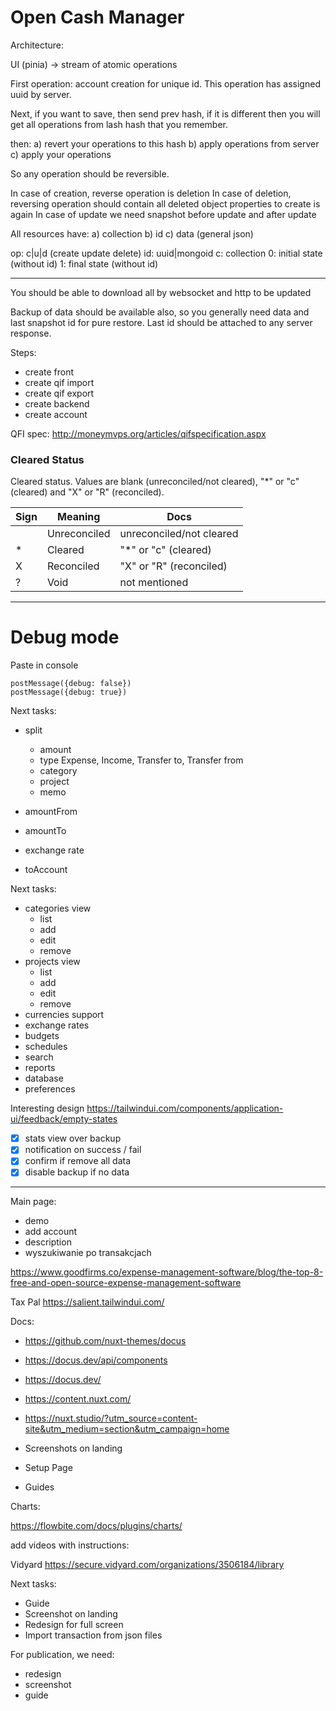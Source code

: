 # Open Cash Manager

Architecture:

UI (pinia) -> stream of atomic operations

First operation: account creation for unique id. This operation has assigned uuid by server.

Next, if you want to save, then send prev hash,
if it is different then you will get all operations from lash hash that you remember.

then:
a) revert your operations to this hash
b) apply operations from server
c) apply your operations

So any operation should be reversible.

In case of creation, reverse operation is deletion
In case of deletion, reversing operation should contain all deleted object properties to create is again
In case of update we need snapshot before update and after update

All resources have:
a) collection
b) id
c) data (general json)

op: c|u|d (create update delete)
id: uuid|mongoid
c: collection
0: initial state (without id)
1: final state (without id)

---

You should be able to download all by websocket and http to be updated

Backup of data should be available also, so you generally need data and last snapshot id for pure restore.
Last id should be attached to any server response.

Steps:

- create front
- create qif import
- create qif export
- create backend
- create account

QFI spec: http://moneymvps.org/articles/qifspecification.aspx

### Cleared Status

Cleared status. Values are blank (unreconciled/not cleared),
"*" or "c" (cleared) and "X" or "R" (reconciled).

| Sign | Meaning      | Docs                     |
|------|--------------|--------------------------|
|      | Unreconciled | unreconciled/not cleared | 
| *    | Cleared      | "*" or "c" (cleared)     |     
| X    | Reconciled   | "X" or "R" (reconciled)  |
| ?    | Void         | not mentioned            |

---

# Debug mode

Paste in console

```
postMessage({debug: false})
postMessage({debug: true})
```

Next tasks:

- split
    - amount
    - type Expense, Income, Transfer to, Transfer from
    - category
    - project
    - memo

- amountFrom
- amountTo
- exchange rate
- toAccount

Next tasks:

- categories view
    - list
    - add
    - edit
    - remove
- projects view
    - list
    - add
    - edit
    - remove
- currencies support
- exchange rates
- budgets
- schedules
- search
- reports
- database
- preferences

Interesting design
https://tailwindui.com/components/application-ui/feedback/empty-states

- [x] stats view over backup
- [x] notification on success / fail
- [x] confirm if remove all data
- [x] disable backup if no data

---

Main page:

- demo
- add account
- description
- wyszukiwanie po transakcjach

https://www.goodfirms.co/expense-management-software/blog/the-top-8-free-and-open-source-expense-management-software

Tax Pal
https://salient.tailwindui.com/

Docs:

- https://github.com/nuxt-themes/docus
- https://docus.dev/api/components
- https://docus.dev/
- https://content.nuxt.com/
- https://nuxt.studio/?utm_source=content-site&utm_medium=section&utm_campaign=home

- Screenshots on landing
- Setup Page
- Guides

Charts:

https://flowbite.com/docs/plugins/charts/

add videos with instructions:

Vidyard
https://secure.vidyard.com/organizations/3506184/library

Next tasks:

- Guide
- Screenshot on landing
- Redesign for full screen
- Import transaction from json files

For publication, we need:

- redesign
- screenshot
- guide
